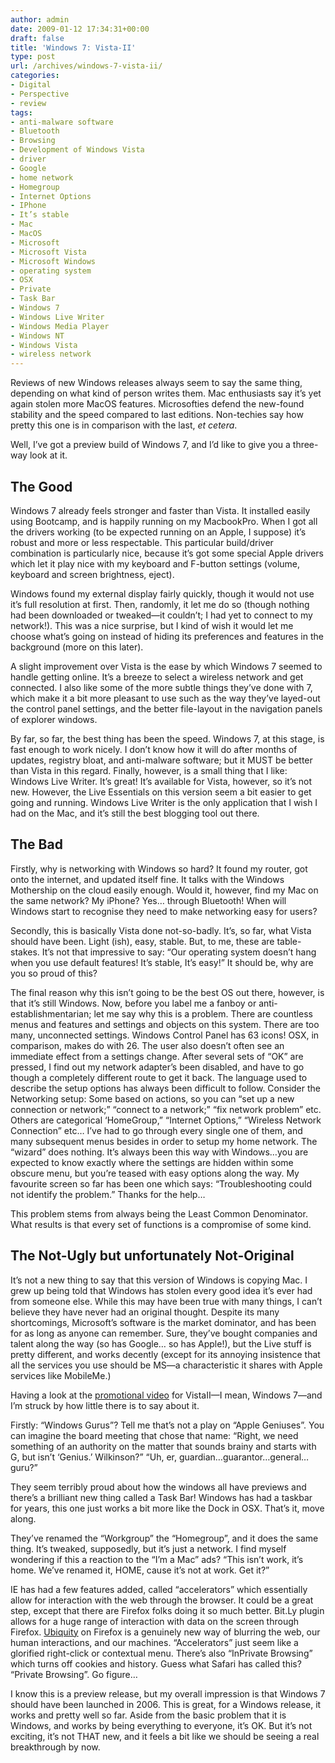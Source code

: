 ```yaml
---
author: admin
date: 2009-01-12 17:34:31+00:00
draft: false
title: 'Windows 7: Vista-II'
type: post
url: /archives/windows-7-vista-ii/
categories:
- Digital
- Perspective
- review
tags:
- anti-malware software
- Bluetooth
- Browsing
- Development of Windows Vista
- driver
- Google
- home network
- Homegroup
- Internet Options
- IPhone
- It’s stable
- Mac
- MacOS
- Microsoft
- Microsoft Vista
- Microsoft Windows
- operating system
- OSX
- Private
- Task Bar
- Windows 7
- Windows Live Writer
- Windows Media Player
- Windows NT
- Windows Vista
- wireless network
---
```


Reviews of new Windows releases always seem to say the same thing, depending on what kind of person writes them. Mac enthusiasts say it’s yet again stolen more MacOS features. Microsofties defend the new-found stability and the speed compared to last editions. Non-techies say how pretty this one is in comparison with the last, _et cetera_. 



Well, I’ve got a preview build of Windows 7, and I’d like to give you a three-way look at it.



## The Good



Windows 7 already feels stronger and faster than Vista. It installed easily using Bootcamp, and is happily running on my MacbookPro. When I got all the drivers working (to be expected running on an Apple, I suppose) it’s robust and more or less respectable. This particular build/driver combination is particularly nice, because it’s got some special Apple drivers which let it play nice with my keyboard and F-button settings (volume, keyboard and screen brightness, eject).

Windows found my external display fairly quickly, though it would not use it’s full resolution at first. Then, randomly, it let me do so (though nothing had been downloaded or tweaked—it couldn’t; I had yet to connect to my network!). This was a nice surprise, but I kind of wish it would let me choose what’s going on instead of hiding its preferences and features in the background (more on this later).

A slight improvement over Vista is the ease by which Windows 7 seemed to handle getting online. It’s a breeze to select a wireless network and get connected. I also like some of the more subtle things they’ve done with 7, which make it a bit more pleasant to use such as the way they’ve layed-out the control panel settings, and the better file-layout in the navigation panels of explorer windows.

By far, so far, the best thing has been the speed. Windows 7, at this stage, is fast enough to work nicely. I don’t know how it will do after months of updates, registry bloat, and anti-malware software; but it MUST be better than Vista in this regard. Finally, however, is a small thing that I like: Windows Live Writer. It’s great! It’s available for Vista, however, so it’s not new. However, the Live Essentials on this version seem a bit easier to get going and running. Windows Live Writer is the only application that I wish I had on the Mac, and it’s still the best blogging tool out there.



## The Bad



Firstly, why is networking with Windows so hard? It found my router, got onto the internet, and updated itself fine. It talks with the Windows Mothership on the cloud easily enough. Would it, however, find my Mac on the same network? My iPhone? Yes… through Bluetooth! When will Windows start to recognise they need to make networking easy for users?

Secondly, this is basically Vista done not-so-badly. It’s, so far, what Vista should have been. Light (ish), easy, stable. But, to me, these are table-stakes. It’s not that impressive to say: “Our operating system doesn’t hang when you use default features! It’s stable, It’s easy!” It should be, why are you so proud of this?

The final reason why this isn’t going to be the best OS out there, however, is that it’s still Windows. Now, before you label me a fanboy or anti-establishmentarian; let me say why this is a problem. There are countless menus and features and settings and objects on this system. There are too many, unconnected settings. Windows Control Panel has 63 icons! OSX, in comparison, makes do with 26. The user also doesn’t often see an immediate effect from a settings change. After several sets of “OK” are pressed, I find out my network adapter’s been disabled, and have to go though a completely different route to get it back. The language used to describe the setup options has always been difficult to follow. Consider the Networking setup: Some based on actions, so you can “set up a new connection or network;” “connect to a network;” “fix network problem” etc. Others are categorical ‘HomeGroup,” “Internet Options,” “Wireless Network Connection” etc… I’ve had to go through every single one of them, and many subsequent menus besides in order to setup my home network. The “wizard” does nothing. It’s always been this way with Windows…you are expected to know exactly where the settings are hidden within some obscure menu, but you’re teased with easy options along the way. My favourite screen so far has been one which says: “Troubleshooting could not identify the problem.” Thanks for the help…

This problem stems from always being the Least Common Denominator. What results is that every set of functions is a compromise of some kind.



## The Not-Ugly but unfortunately Not-Original



It’s not a new thing to say that this version of Windows is copying Mac. I grew up being told that Windows has stolen every good idea it’s ever had from someone else. While this may have been true with many things, I can’t believe they have never had an original thought. Despite its many shortcomings, Microsoft’s software is the market dominator, and has been for as long as anyone can remember. Sure, they’ve bought companies and talent along the way (so has Google… so has Apple!), but the Live stuff is pretty different, and works decently (except for its annoying insistence that all the services you use should be MS—a characteristic it shares with Apple services like MobileMe.)

Having a look at the [promotional video](http://zachbeauvais.com/wp-content/uploads/2009/01/windows-7) for VistaII—I mean, Windows 7—and I’m struck by how little there is to say about it.

Firstly: “Windows Gurus”? Tell me that’s not a play on “Apple Geniuses”. You can imagine the board meeting that chose that name: “Right, we need something of an authority on the matter that sounds brainy and starts with G, but isn’t ‘Genius.’ Wilkinson?” “Uh, er, guardian…guarantor…general… guru?”

They seem terribly proud about how the windows all have previews and there’s a brilliant new thing called a Task Bar! Windows has had a taskbar for years, this one just works a bit more like the Dock in OSX. That’s it, move along.

They’ve renamed the “Workgroup” the “Homegroup”, and it does the same thing. It’s tweaked, supposedly, but it’s just a network. I find myself wondering if this a reaction to the “I’m a Mac” ads? “This isn’t work, it’s home. We’ve renamed it, HOME, cause it’s not at work. Get it?”

IE has had a few features added, called “accelerators” which essentially allow for interaction with the web through the browser. It could be a great step, except that there are Firefox folks doing it so much better. Bit.Ly plugin allows for a huge range of interaction with data on the screen through Firefox. [Ubiquity](http://labs.mozilla.com/2008/08/introducing-ubiquity/) on Firefox is a genuinely new way of blurring the web, our human interactions, and our machines. “Accelerators” just seem like a glorified right-click or contextual menu. There’s also “InPrivate Browsing” which turns off cookies and history. Guess what Safari has called this? “Private Browsing”. Go figure…

I know this is a preview release, but my overall impression is that Windows 7 should have been launched in 2006. This is great, for a Windows release, it works and pretty well so far. Aside from the basic problem that it is Windows, and works by being everything to everyone, it’s OK. But it’s not exciting, it’s not THAT new, and it feels a bit like we should be seeing a real breakthrough by now.
